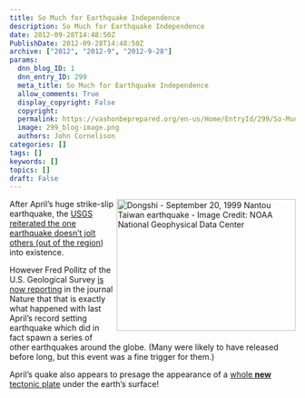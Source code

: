 ```yaml
---
title: So Much for Earthquake Independence
description: So Much for Earthquake Independence
date: 2012-09-28T14:48:50Z
PublishDate: 2012-09-28T14:48:50Z
archive: ["2012", "2012-9", "2012-9-28"]
params:
  dnn_blog_ID: 1
  dnn_entry_ID: 299
  meta_title: So Much for Earthquake Independence
  allow_comments: True
  display_copyright: False
  copyright:
  permalink: https://vashonbeprepared.org/en-us/Home/EntryId/299/So-Much-for-Earthquake-Independence
  image: 299_blog-image.png
  authors: John Cornelison
categories: []
tags: []
keywords: []
topics: []
draft: False
---
```


<p><a href="http://www.ngdc.noaa.gov/#data"><img style="margin: 0px 0px 5px 5px; display: inline; float: right" title="Dongshi - September 20, 1999 Nantou Taiwan earthquake  - Image Credit: NOAA National Geophysical Data Center" alt="Dongshi - September 20, 1999 Nantou Taiwan earthquake  - Image Credit: NOAA National Geophysical Data Center" align="right" src="http://www.ngdc.noaa.gov/hazard/icons/med_res/47/47_956.jpg" width="315" height="232" /></a>After April’s huge strike-slip earthquake, the <a href="/News/Blogs/VashonPreparedness/tabid/164/EntryId/256/Independent-Earthquakes-and-New-Maximums-for-Strike-Slip-Quakes.aspx" target="_blank">USGS reiterated the one earthquake doesn’t jolt others (out of the region</a>) into existence.</p>  <p>However Fred Pollitz of the U.S. Geological Survey <a href="http://www.usatoday.com/news/nation/story/2012/09/26/earthquakes-global-aftershocks/57845710/1" target="_blank">is now reporting</a> in the journal Nature that that is exactly what happened with last April’s record setting earthquake which did in fact spawn a series of other earthquakes around the globe. (Many were likely to have released before long, but this event was a fine trigger for them.)</p>  <p>April’s quake also appears to presage the appearance of a <a href="http://www.npr.org/2012/09/27/161840202/big-quakes-signal-changes-coming-to-earths-crust" target="_blank">whole <strong>new</strong> tectonic plate</a> under the earth’s surface!</p>
